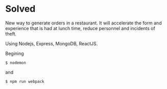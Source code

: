 # Solved

New way to generate orders in a restaurant. It will accelerate the form and experience that is had at lunch time, reduce personnel and incidents of theft.

Using Nodejs, Express, MongoDB, ReactJS.

Begining
```
$ nodemon
```

and 

```
$ npm run webpack
```


